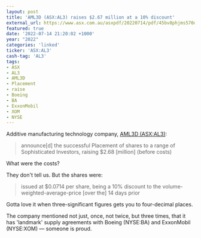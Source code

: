```yaml
---
layout: post
title: 'AML3D (ASX:AL3) raises $2.67 million at a 10% discount'
external_url: https://www.asx.com.au/asxpdf/20220714/pdf/45bv8phjms570d.pdf
featured: true
date: '2022-07-14 21:20:02 +1000'
year: "2022"
categories: 'linked'
ticker: 'ASX:AL3'
cash-tag: 'AL3'
tags:
- ASX
- AL3
- AML3D
- Placement
- raise
- Boeing
- BA
- ExxonMobil
- XOM
- NYSE
---
```


Additive manufacturing technology company, [AML3D (ASX:AL3)](https://www2.asx.com.au/markets/company/AL3):

> announce[d] the successful Placement of shares to a range of Sophisticated Investors, raising $2.68 [million] (before costs)

What were the costs?

They don't tell us. But the shares were:

> issued at $0.0714 per share, being a 10% discount to the volume-weighted-average-price [over the] 14 days prior

Gotta love it when three-significant figures gets you to four-decimal places.

The company mentioned not just, once, not twice, but three times, that it has 'landmark' supply agreements with Boeing (NYSE:BA) and ExxonMobil (NYSE:XOM) — someone is proud.
